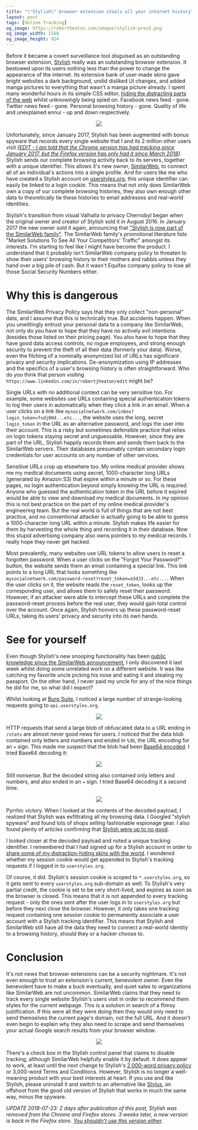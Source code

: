 ```yaml
---
title: "\"Stylish\" browser extension steals all your internet history"
layout: post
tags: [Online Tracking]
og_image: https://robertheaton.com/images/stylish-prev2.png
og_image_width: 1568
og_image_height: 924
---
```

Before it became a covert surveillance tool disguised as an outstanding browser extension, [Stylish](https://userstyles.org) really was an outstanding browser extension. It bestowed upon its users nothing less than the power to change the appearance of the internet. Its extensive bank of user-made skins gave bright websites a dark background, undid disliked UI changes, and added manga pictures to everything that wasn't a manga picture already. I spent many wonderful hours in its simple CSS editor, [hiding the distracting parts of the web](/2016/08/08/hide-the-internet/) whilst unknowingly being spied on. Facebook news feed - gone. Twitter news feed - gone. Personal browsing history - gone. Quality of life and unexplained ennui - up and down respectively.

<p style="text-align: center;">
	<img src="/images/stylish-fb.jpg" />
</p>

Unfortunately, since January 2017, Stylish has been augmented with bonus spyware that records every single website that I and its 2 million other users visit *[[EDIT - I am told that the Chrome version has had tracking since January 2017, but the Firefox version has only had it since March 2018](https://twitter.com/Caspy7/status/1014971142581444610)]*. Stylish sends our complete browsing activity back to its servers, together with a unique identifier. This allows it's new owner, [SimilarWeb](https://www.similarweb.com), to connect all of an individual's actions into a single profile. And for users like me who have created a Stylish account on [userstyles.org](https://userstyles.org), this unique identifier can easily be linked to a login cookie. This means that not only does SimilarWeb own a copy of our complete browsing histories, they also own enough other data to theoretically tie these histories to email addresses and real-world identities.

Stylish's transition from visual Valhalla to privacy Chernobyl began when the original owner and creator of Stylish sold it in August 2016. In January 2017 the new owner sold it again, announcing that ["Stylish is now part of the SimilarWeb family"](https://forum.userstyles.org/discussion/53233/announcement-to-the-community). The SimilarWeb family's promotional literature lists "Market Solutions To See All Your Competitors' Traffic" amongst its interests. I'm starting to feel like I might have become the product. I understand that it probably isn't SimilarWeb company policy to threaten to show their users' browsing history to their mothers and rabbis unless they hand over a big pile of cash. But it wasn't Equifax company policy to lose all those Social Security Numbers either.

# Why this is dangerous

The SimilarWeb Privacy Policy says that they only collect "non-personal" data, and I assume that this is technically true. But accidents happen. When you unwittingly entrust your personal data to a company like SimilarWeb, not only do you have to hope that they have no actively evil intentions (besides those listed on their pricing page). You also have to hope that they have good data access controls, no rogue employees, and strong enough security to prevent the theft of all their data (formerly your data). Worse, even the filching of a nominally anonymized list of URLs has significant privacy and security implications. De-anonymization using IP addresses and the specifics of a user's browsing history is often straightforward. Who do *you* think that person visiting `https://www.linkedin.com/in/robertjheaton/edit` might be?

Single URLs with no additional context can be very sensitive too. For example, some websites use URLs containing special authentication tokens to log their users in automatically when they click a link in an email. When a user clicks on a link like `mysocialnetwork.com/inbox?login_token=fsdj80d...etc...`, the website uses the long, secret `login_token` in the URL as an alternative password, and logs the user into their account. This is a risky but sometimes defensible practice that relies on login tokens staying secret and unguessable. However, since they are part of the URL, Stylish happily records them and sends them back to the SimilarWeb servers. Their databases presumably contain secondary login credentials for user accounts on any number of other services.

Sensitive URLs crop up elsewhere too. My online medical provider shows me my medical documents using secret, 1000-character long URLs (generated by Amazon S3) that expire within a minute or so. For these pages, no login authentication beyond simply knowing the URL is required. Anyone who guessed the authentication token in the URL before it expired would be able to view and download my medical documents. In my opinion this is not best practice on the part of my online medical provider's engineering team. But the real world is full of things that are not best practice, and no conventional attacker is actually going to be able to guess a 1000-character long URL within a minute. Stylish makes life easier for them by harvesting the whole thing and recording it in their database. Now this stupid advertising company also owns pointers to my medical records. I really hope they never get hacked.

Most prevalently, many websites use URL tokens to allow users to reset a forgotten password. When a user clicks on the "Forgot Your Password?" button, the website sends them an email containing a special link. This link points to a long URL that looks something like `mysocialnetwork.com/password-reset?reset_token=a3dJ3...etc...`. When the user clicks on it, the website reads the `reset_token`, looks up the corresponding user, and allows them to safely reset their password. However, if an attacker were able to intercept these URLs and complete the password-reset process before the real user, they would gain total control over the account. Once again, Stylish hoovers up these password-reset URLs, taking its users' privacy and security into its own hands.

# See for yourself

Even though Stylish's new snooping functionality has been [public knowledge since the SimilarWeb announcement](https://www.bleepingcomputer.com/news/software/2-million-users-impacted-by-new-data-collection-policy-in-stylish-browser-add-on/), I only discovered it last week whilst doing some unrelated work on a different website. It was like catching my favorite uncle picking his nose and eating it and stealing my passport. On the other hand, I never paid my uncle for any of the nice things he did for me, so what did I expect?

Whilst looking at [Burp Suite](https://portswigger.net/burp), I noticed a large number of strange-looking requests going to `api.userstyles.org`.

<p style="text-align: center;">
	<img src="/images/stylish-burp-1-3.jpg" />
</p>

HTTP requests that send a large blob of obfuscated data to a URL ending in `/stats` are almost never good news for users. I noticed that the data blob contained only letters and numbers and ended in `%3D`, the URL encoding for an `=` sign. This made me suspect that the blob had been [Base64 encoded](https://en.wikipedia.org/wiki/Base64). I tried Base64 decoding it:

<p style="text-align: center;">
	<img src="/images/stylish-burp-2-2.jpg" />
</p>

Still nonsense. But the decoded string also contained only letters and numbers, and also ended in an `=` sign. I tried Base64 decoding it a second time:

<p style="text-align: center;">
	<img src="/images/stylish-3-2.jpg" />
</p>

Pyrrhic victory. When I looked at the contents of the decoded payload, I realized that Stylish was exfiltrating all my browsing data. I Googled "stylish spyware" and found lots of shops selling fashionable espionage gear. I also found plenty of articles confirming that [Stylish were up to no good](https://www.ghacks.net/2017/01/04/major-stylish-add-on-changes-in-regards-to-privacy/).

I looked closer at the decoded payload and noted a unique tracking identifier. I remembered that I had signed up for a Stylish account in order to [share some of my distraction-hiding skins with the world](/2016/08/08/hide-the-internet/). I wondered whether my session cookie would get appended to Stylish's tracking requests if I logged in to  `userstyles.org`.

Of course, it did. Stylish's session cookie is scoped to `*.userstyles.org`, so it gets sent to every `userstyles.org` sub-domain as well. To Stylish's very partial credit, the cookie is set to be very short-lived, and expires as soon as the browser is closed. This means that it is not appended to every tracking request - only the ones sent after the user logs in to `userstyles.org` but before they next close the browser. However, it only takes one tracking request containing one session cookie to permanently associate a user account with a Stylish tracking identifier. This means that Stylish and SimilarWeb still have all the data they need to connect a real-world identity to a browsing history, should they or a hacker choose to.

# Conclusion

It's not news that browser extensions can be a security nightmare. It's not even enough to trust an extension's current, benevolent owner. Even the benevolent have to make a buck eventually, and quiet sales to organizations like SimilarWeb are not uncommon. SimilarWeb claims that they need to track every single website Stylish's users visit in order to recommend them styles for the current webpage. This is a solution in search of a flimsy justification. If this were all they were doing then they would only need to send themselves the current page's domain, not the full URL. And it doesn't even begin to explain why they also need to scrape and send themselves your actual Google search results from your browser window.

<p style="text-align: center;">
	<img src="/images/stylish-google.jpg" />
</p>

There's a check box in the Stylish control panel that claims to disable tracking, although SimilarWeb helpfully enable it by default. It does appear to work, at least until the next change to Stylish's [2,000-word privacy policy](https://userstyles.org/login/policy) or 3,000-word Terms and Conditions. However, Stylish is no longer a well-meaning product with your best interests at heart. If you use and like Stylish, please uninstall it and switch to an alternative like [Stylus](https://www.ghacks.net/2017/05/16/stylus-is-a-stylish-fork-without-analytics/), an offshoot from the good old version of Stylish that works in much the same way, minus the spyware.

*UPDATE 2018-07-23: 2 days after publication of this post, Stylish was removed from the Chrome and Firefox stores. 3 weeks later, a new version is back in the Firefox store. [You shouldn't use this version either](/2018/08/16/stylish-is-back-and-you-still-shouldnt-use-it/).*
